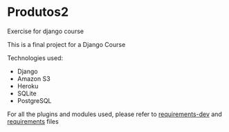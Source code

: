 # Produtos2
Exercise for django course

This is a final project for a Django Course

Technologies used:

* Django
* Amazon S3
* Heroku
* SQLite
* PostgreSQL

For all the plugins and modules used, please refer to [requirements-dev](https://github.com/mhiloca/Produtos2/blob/master/requirements-dev.txt)
and [requirements](https://github.com/mhiloca/Produtos2/blob/master/requirements.txt) files
